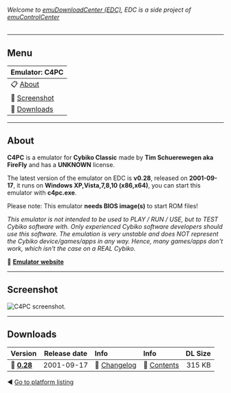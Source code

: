 ###### Welcome to [emuDownloadCenter (EDC)](https://github.com/PhoenixInteractiveNL/emuDownloadCenter/wiki/), EDC is a side project of [emuControlCenter](https://github.com/PhoenixInteractiveNL/emuControlCenter/wiki/)
***
## Menu
| **Emulator: C4PC** |
|:---------|
| :clipboard: [About](#about) |
| :sunrise: [Screenshot](#screenshot) |
| :floppy_disk: [Downloads](#downloads) |
***
## About
**C4PC** is a emulator for **Cybiko Classic** made by **Tim Schuerewegen aka FireFly** and has a **UNKNOWN** license.

The latest version of the emulator on EDC is **v0.28**, released on **2001-09-17**, it runs on **Windows XP,Vista,7,8,10 (x86,x64)**, you can start this emulator with **c4pc.exe**.

Please note: This emulator **needs BIOS image(s)** to start ROM files!

_This emulator is not intended to be used to PLAY / RUN / USE, but to TEST Cybiko software with. Only experienced Cybiko software developers should use this software. The emulation is very unstable and does NOT represent the Cybiko device/games/apps in any way. Hence, many games/apps don't work, which isn't the case on a REAL Cybiko._

:link: [**Emulator website**](http://users.skynet.be/firefly/cybiko/)
***
## Screenshot
![](https://raw.githubusercontent.com/PhoenixInteractiveNL/emuDownloadCenter/master/hooks/c4pc/screen.jpg "C4PC screenshot.")
***
## Downloads
| Version  | Release date  | Info       | Info       | DL Size    |
|:---------|:-------------:|:-----------|:-----------|-----------:|
| :floppy_disk: [**0.28**](https://github.com/PhoenixInteractiveNL/edc-repo0003/raw/master/c4pc/0.28.7z) | 2001-09-17 | :page_facing_up: [Changelog](https://github.com/PhoenixInteractiveNL/edc-repo0003/blob/master/c4pc/0.28_changelog.txt) | :mag_right: [Contents](https://github.com/PhoenixInteractiveNL/edc-repo0003/blob/master/c4pc/0.28_contents.txt) | 315 KB |

:arrow_backward: [Go to platform listing](https://github.com/PhoenixInteractiveNL/emuDownloadCenter/wiki/EDC-Platform-List)
